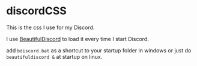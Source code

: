 # discordCSS


This is the css I use for my Discord.

I use [BeautifulDiscord](https://github.com/leovoel/BeautifulDiscord) to load it every time I start Discord.

add `bdiscord.bat` as a shortcut to your startup folder in windows or just do `beautifuldiscord &` at startup on linux. 
